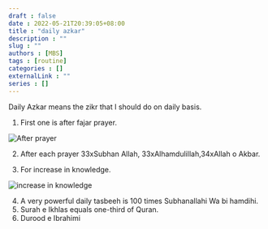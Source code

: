 ```yaml
---
draft : false
date : 2022-05-21T20:39:05+08:00
title : "daily azkar"
description : ""
slug : ""
authors : [MBS]
tags : [routine]
categories : []
externalLink : ""
series : []
---
```




Daily Azkar means the zikr that I should do on daily basis. 
1. First one is after fajar prayer. 

![After prayer](/img/after-prayer.png)

2. After each prayer 33xSubhan Allah, 33xAlhamdulillah,34xAllah o Akbar.

3.  For increase in knowledge. 

![increase in knowledge](/img/knowledge.png)

4. A very powerful daily tasbeeh is 100 times Subhanallahi Wa bi hamdihi.
5. Surah e Ikhlas equals one-third of Quran. 
6. Durood e Ibrahimi
    
        

